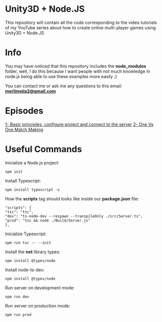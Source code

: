 # Unity3D + Node.JS

This repository will contain all the code corresponding to the video tutorials of my YouTube series about how to create online multi-player games using Unity3D + Node.JS


# Info

You may have noticed that this repository includes the **node_modules** folder, well, I do this because I want people with not much knowledge in node.js being able to use these examples more easily ;)

You can contact me or ask me any questions to this email: **merlimejia2@gmail.com**

# Episodes

[1- Basic principles, configure project and connect to the server](https://youtu.be/uD1320SRAzo)
[2- One Vs One Match Making](https://www.youtube.com/watch?v=N8zMtK6s8wo&ab_channel=JavaRD)


# Useful Commands

Inicialize a Node.js project:

    npm init

Install Typescript:

    npm install typescript -s

How the **scripts** tag should looks like inside our **package.json** file:

    "scripts": {  
    "tsc": "tsc",  
    "dev": "ts-node-dev --respawn --transpileOnly ./src/Server.ts",  
    "prod": "tsc && node ./Build/Server.js"  
    },

Inicialize Typescript:

    npm run tsc -- --init

Install the **net** library types:

    npm install @types/node

Install node-ts-dev:

```
npm install @types/node
```

Run server on development mode:

    npm run dev

Run server on production mode:

    npm run prod

